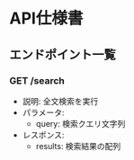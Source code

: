 # API仕様書

## エンドポイント一覧

### GET /search
- 説明: 全文検索を実行
- パラメータ:
  - query: 検索クエリ文字列
- レスポンス:
  - results: 検索結果の配列
